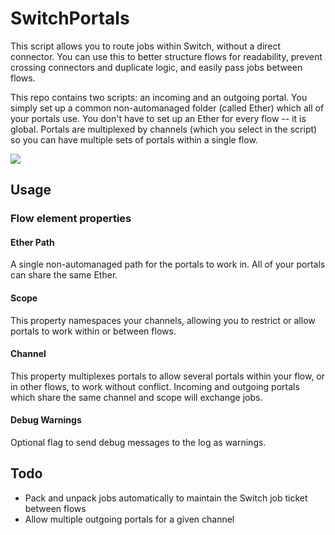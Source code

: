 # SwitchPortals
This script allows you to route jobs within Switch, without a direct connector. You can use this to better structure flows for readability, prevent crossing connectors and duplicate logic, and easily pass jobs between flows.

This repo contains two scripts: an incoming and an outgoing portal. You simply set up a common non-automanaged folder (called Ether) which all of your portals use. You don't have to set up an Ether for every flow -- it is global. Portals are multiplexed by channels (which you select in the script) so you can have multiple sets of portals within a single flow. 

<img src="https://i.imgur.com/4eFxxom.png">

## Usage

### Flow element properties

#### Ether Path
A single non-automanaged path for the portals to work in. All of your portals can share the same Ether. 

#### Scope
This property namespaces your channels, allowing you to restrict or allow portals to work within or between flows.

#### Channel
This property multiplexes portals to allow several portals within your flow, or in other flows, to work without conflict. Incoming and outgoing portals which share the same channel and scope will exchange jobs.

#### Debug Warnings
Optional flag to send debug messages to the log as warnings.

## Todo
- Pack and unpack jobs automatically to maintain the Switch job ticket between flows
- Allow multiple outgoing portals for a given channel
